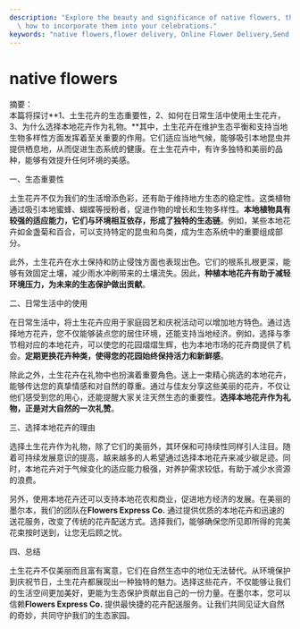```yaml
---
description: "Explore the beauty and significance of native flowers, their ecological role, and\
  \ how to incorporate them into your celebrations."
keywords: "native flowers,flower delivery, Online Flower Delivery,Send Fresh Flowers in Melbourne"
---
```

# native flowers

摘要：  
本篇将探讨**1、土生花卉的生态重要性，2、如何在日常生活中使用土生花卉，3、为什么选择本地花卉作为礼物。**其中，土生花卉在维护生态平衡和支持当地生物多样性方面发挥着至关重要的作用。它们适应当地气候，能够吸引本地昆虫并提供栖息地，从而促进生态系统的健康。在土生花卉中，有许多独特和美丽的品种，能够有效提升任何环境的美感。

一、生态重要性  

土生花卉不仅为我们的生活增添色彩，还有助于维持地方生态的稳定性。这类植物通过吸引本地蜜蜂、蝴蝶等授粉者，促进作物的增长和生物多样性。**本地植物具有较强的适应能力，它们与环境相互依存，形成了独特的生态链**。例如，某些本地花卉如金盏菊和百合，可以支持特定的昆虫和鸟类，成为生态系统中的重要组成部分。

此外，土生花卉在水土保持和防止侵蚀方面也表现出色。它们的根系扎根更深，能够有效固定土壤，减少雨水冲刷带来的土壤流失。因此，**种植本地花卉有助于减轻环境压力，为未来的生态保护做出贡献**。

二、日常生活中的使用  

在日常生活中，将土生花卉应用于家庭园艺和庆祝活动可以增加地方特色。通过选择地方花卉，您不仅能够装点您的居住环境，还能支持当地经济。例如，选择与季节相对应的本地花卉，可以使您的花园熠熠生辉，也为本地市场的花卉商提供了机会。**定期更换花卉种类，使得您的花园始终保持活力和新鲜感**。

除此之外，土生花卉在礼物中也扮演着重要角色。送上一束精心挑选的本地花卉，能够传达您的真挚情感和对自然的尊重。通过与佳友分享这些美丽的花卉，不仅让他们感受到您的用心，还能提醒大家关注天然生态的重要性。**选择本地花卉作为礼物，正是对大自然的一次礼赞**。

三、选择本地花卉的理由  

选择土生花卉作为礼物，除了它们的美丽外，其环保和可持续性同样引人注目。随着可持续发展意识的提高，越来越多的人希望通过选择本地花卉来减少碳足迹。同时，本地花卉对于气候变化的适应能力极强，对养护需求较低，有助于减少水资源的浪费。

另外，使用本地花卉还可以支持本地花农和商业，促进地方经济的发展。在美丽的墨尔本，我们的团队在**Flowers Express Co.** 通过提供优质的本地花卉和迅速的送花服务，改变了传统的花卉配送方式。选择我们，能够确保您所见即所得的完美花束按时送到，让您无后顾之忧。

四、总结  

土生花卉不仅美丽而且富有寓意，它们在自然生态中的地位无法替代。从环境保护到庆祝节日，土生花卉都展现出一种独特的魅力。选择这些花卉，不仅能够让我们的生活空间更加美好，更能为生态保护贡献出自己的一份力量。在墨尔本，您可以信赖**Flowers Express Co.** 提供最快捷的花卉配送服务。让我们共同见证大自然的奇妙，共同守护我们的生态家园。
